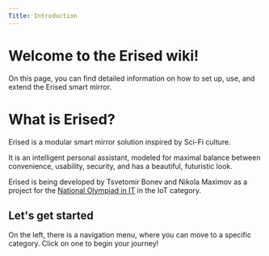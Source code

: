 ```yaml
---
Title: Introduction
---
```

# Welcome to the Erised wiki!
On this page, you can find detailed information on how to set up, use, and extend the Erised smart mirror.

# What is Erised?
Erised is a modular smart mirror solution inspired by Sci-Fi culture.

It is an intelligent personal assistant, modeled for maximal balance between convenience, usability, security, and has a beautiful, futuristic look.

Erised is being developed by Tsvetomir Bonev and Nikola Maximov as a project for the [National Olympiad in IT](https://edusoft.fmi.uni-sofia.bg) in the IoT category.

## Let's get started
On the left, there is a navigation menu, where you can move to a specific category. Click on one to begin your journey!
